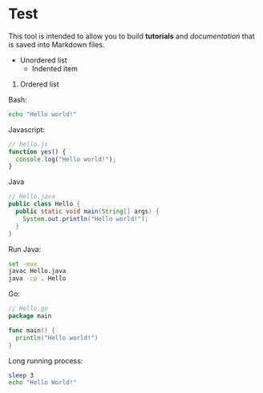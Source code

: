 # Test

This tool is intended to allow you to build **tutorials** and _documentation_ that is saved into Markdown files.

- Unordered list
    - Indented item
1. Ordered list

Bash:

```bash
echo "Hello world!"
```

Javascript:

```javascript
// hello.js
function yes() {
  console.log("Hello world!");
}
```

Java

```java
// Hello.java
public class Hello {
  public static void main(String[] args) {
    System.out.println("Hello world!");
  }
}
```

Run Java:

```bash
set -eux
javac Hello.java
java -cp . Hello
```

Go:

```go
// Hello.go
package main

func main() {
  println("Hello world!")
}
```

Long running process:

```bash
sleep 3
echo "Hello World!"
```